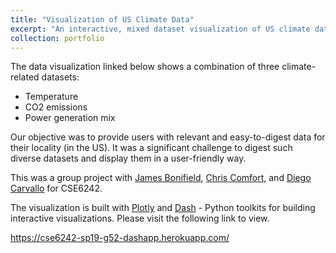 ```yaml
---
title: "Visualization of US Climate Data"
excerpt: "An interactive, mixed dataset visualization of US climate data<br/><img src='/images/climate.png'>"
collection: portfolio
---
```


The data visualization linked below shows a combination of three climate-related datasets:

* Temperature
* CO2 emissions
* Power generation mix

Our objective was to provide users with relevant and easy-to-digest data for their locality (in the US). It was a significant challenge to digest such diverse datasets and display them in a user-friendly way.

This was a group project with [James Bonifield](https://www.linkedin.com/in/bonifield/), [Chris Comfort](https://www.linkedin.com/in/chrismc8045bb5/), and [Diego Carvallo](https://www.linkedin.com/in/diego-carvallo/) for CSE6242.

The visualization is built with [Plotly](https://plot.ly/) and [Dash](https://plot.ly/dash/) - Python toolkits for building interactive visualizations. Please visit the following link to view.

https://cse6242-sp19-g52-dashapp.herokuapp.com/
